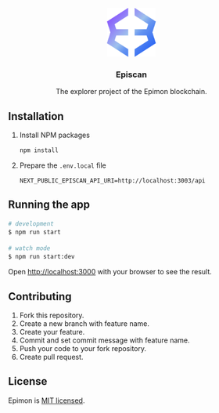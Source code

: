 <p align="center">
<img src="https://raw.githubusercontent.com/canccevik/epimon/main/.github/assets/logo.png" alt="Epimon Logo" width="100" />
</p>

<h3 align="center">Episcan</h3>

<p align="center">The explorer project of the Epimon blockchain.</p>

## Installation

1. Install NPM packages

   ```sh
   npm install
   ```

2. Prepare the `.env.local` file

   ```JS
   NEXT_PUBLIC_EPISCAN_API_URI=http://localhost:3003/api
   ```

## Running the app

```bash
# development
$ npm run start

# watch mode
$ npm run start:dev
```

Open [http://localhost:3000](http://localhost:3000) with your browser to see the result.

## Contributing

1. Fork this repository.
2. Create a new branch with feature name.
3. Create your feature.
4. Commit and set commit message with feature name.
5. Push your code to your fork repository.
6. Create pull request.

## License

Epimon is [MIT licensed](https://github.com/canccevik/epimon/blob/main/LICENSE).
